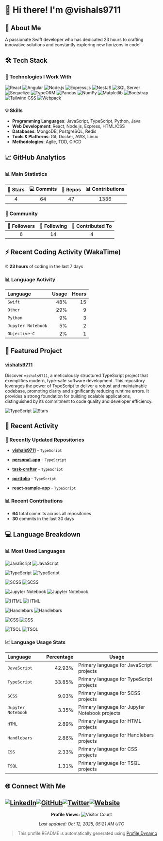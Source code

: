 # 👋 Hi there! I'm @vishals9711

## 🚀 About Me

A passionate Swift developer who has dedicated 23 hours to crafting innovative solutions and constantly exploring new horizons in code!


## 🛠️ Tech Stack

### 🚀 Technologies I Work With

![React](https://img.shields.io/badge/React-20232a?style=flat&amp;logo=react)
![Angular](https://img.shields.io/badge/Angular-c3002b?style=flat&amp;logo=angular)
![Node.js](https://img.shields.io/badge/Node.js-2d6a2b?style=flat&amp;logo=nodedotjs)
![Express.js](https://img.shields.io/badge/Express.js-000000?style=flat&amp;logo=express)
![NestJS](https://img.shields.io/badge/NestJS-007acc?style=flat)
![SQL Server](https://img.shields.io/badge/SQL%20Server-007acc?style=flat)
![Sequelize](https://img.shields.io/badge/Sequelize-007acc?style=flat)
![TypeORM](https://img.shields.io/badge/TypeORM-007acc?style=flat)
![Pandas](https://img.shields.io/badge/Pandas-007acc?style=flat)
![NumPy](https://img.shields.io/badge/NumPy-007acc?style=flat)
![Matplotlib](https://img.shields.io/badge/Matplotlib-007acc?style=flat)
![Bootstrap](https://img.shields.io/badge/Bootstrap-007acc?style=flat)
![Tailwind CSS](https://img.shields.io/badge/Tailwind%20CSS-03697c?style=flat&amp;logo=tailwindcss)
![Webpack](https://img.shields.io/badge/Webpack-1563a0?style=flat&amp;logo=webpack)

### 💡 Skills
- **Programming Languages**: JavaScript, TypeScript, Python, Java
- **Web Development**: React, Node.js, Express, HTML/CSS
- **Databases**: MongoDB, PostgreSQL, Redis
- **Tools & Platforms**: Git, Docker, AWS, Linux
- **Methodologies**: Agile, TDD, CI/CD

## 📈 GitHub Analytics

### 📊 Main Statistics

| 🌟 Stars | 💻 Commits | 📁 Repos | 📊 Contributions |
|:--------:|:----------:|:--------:|:----------------:|
| 4 | 64 | 47 | 1336 |

### 👥 Community

| 👥 Followers | 🎯 Following | 🤝 Contributed To |
|:------------:|:------------:|:-----------------:|
| 6 | 14 | 4 |


## ⚡ Recent Coding Activity (WakaTime)

⏰ **23 hours** of coding in the last 7 days

### 📊 Language Activity
| Language | Usage | Hours |
|:---------|-------:|------:|
| `Swift` | 48% | 15 |
| `Other` | 29% | 9 |
| `Python` | 9% | 3 |
| `Jupyter Notebook` | 5% | 2 |
| `Objective-C` | 2% | 1 |



## 🚀 Featured Project
### **[vishals9711](https://github.com/vishals9711/vishals9711)**
Discover `vishals9711`, a meticulously structured TypeScript project that exemplifies modern, type-safe software development. This repository leverages the power of TypeScript to deliver a robust and maintainable codebase, promoting clarity and significantly reducing runtime errors. It provides a strong foundation for building scalable applications, distinguished by its commitment to code quality and developer efficiency.

![TypeScript](https://img.shields.io/badge/TypeScript-informational?style=flat&logo=typescript)
![Stars](https://img.shields.io/badge/Stars-0-yellow?style=flat)

## 📝 Recent Activity


### 🔄 Recently Updated Repositories


- **[vishals9711](https://github.com/vishals9711/vishals9711)** - `TypeScript`

- **[personal-app](https://github.com/vishals9711/personal-app)** - `TypeScript`

- **[task-crafter](https://github.com/vishals9711/task-crafter)** - `TypeScript`

- **[portfolio](https://github.com/vishals9711/portfolio)** - `TypeScript`

- **[react-sample-app](https://github.com/vishals9711/react-sample-app)** - `TypeScript`


### 📊 Recent Contributions
- **64** total commits across all repositories
- **30** commits in the last 30 days


## 💻 Language Breakdown

### 📊 Most Used Languages



![JavaScript](https://img.shields.io/badge/JavaScript-000000?style=flat&amp;logo=javascript) ![JavaScript](https://img.shields.io/badge/JavaScript-42.93%25-007acc?style=flat-square)

![TypeScript](https://img.shields.io/badge/TypeScript-005a9c?style=flat&amp;logo=typescript) ![TypeScript](https://img.shields.io/badge/TypeScript-33.85%25-007acc?style=flat-square)

![SCSS](https://img.shields.io/badge/SCSS-a53d6d?style=flat&amp;logo=sass) ![SCSS](https://img.shields.io/badge/SCSS-9.03%25-007acc?style=flat-square)

![Jupyter Notebook](https://img.shields.io/badge/Jupyter%20Notebook-007acc?style=flat) ![Jupyter Notebook](https://img.shields.io/badge/Jupyter%20Notebook-3.35%25-007acc?style=flat-square)

![HTML](https://img.shields.io/badge/HTML-ca421c?style=flat&amp;logo=html5) ![HTML](https://img.shields.io/badge/HTML-2.89%25-007acc?style=flat-square)

![Handlebars](https://img.shields.io/badge/Handlebars-007acc?style=flat) ![Handlebars](https://img.shields.io/badge/Handlebars-2.86%25-007acc?style=flat-square)

![CSS](https://img.shields.io/badge/CSS-105a96?style=flat&amp;logo=css3) ![CSS](https://img.shields.io/badge/CSS-2.33%25-007acc?style=flat-square)

![TSQL](https://img.shields.io/badge/TSQL-007acc?style=flat) ![TSQL](https://img.shields.io/badge/TSQL-1.31%25-007acc?style=flat-square)


### 📈 Language Usage Stats

| Language | Percentage | Usage |
|:---------|-----------:|-------|
| `JavaScript` | 42.93% | Primary language for JavaScript projects |
| `TypeScript` | 33.85% | Primary language for TypeScript projects |
| `SCSS` | 9.03% | Primary language for SCSS projects |
| `Jupyter Notebook` | 3.35% | Primary language for Jupyter Notebook projects |
| `HTML` | 2.89% | Primary language for HTML projects |
| `Handlebars` | 2.86% | Primary language for Handlebars projects |
| `CSS` | 2.33% | Primary language for CSS projects |
| `TSQL` | 1.31% | Primary language for TSQL projects |


## 🌐 Connect With Me

<a href="https://linkedin.com/in/vishals9711"><img src="https://img.shields.io/badge/LinkedIn-0077B5?style=flat&logo=linkedin&logoColor=white" alt="LinkedIn"></a><a href="https://github.com/vishals9711"><img src="https://img.shields.io/badge/GitHub-100000?style=flat&logo=github&logoColor=white" alt="GitHub"></a><a href="https://x.com/vishals1197"><img src="https://img.shields.io/badge/Twitter-1DA1F2?style=flat&logo=twitter&logoColor=white" alt="Twitter"></a><a href="https://www.vishalrsharma.dev/"><img src="https://img.shields.io/badge/Website-000000?style=flat&logo=globe&logoColor=white" alt="Website"></a>
---

<div align="center">

**Profile Views:** ![Visitor Count](https://komarev.com/ghpvc/?username=vishals9711&color=blue)

*Last updated: Oct 12, 2025, 05:21 AM UTC*

> This profile README is automatically generated using [Profile Dynamo](https://github.com/vishals9711/profile-dynamo)

</div>

<!-- Proudly created with Profile Dynamo -->
